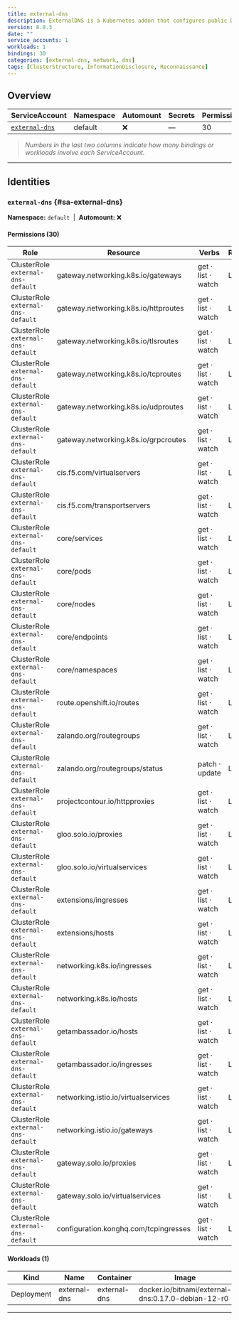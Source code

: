 ```yaml
---
title: external-dns
description: ExternalDNS is a Kubernetes addon that configures public DNS servers with information about exposed Kubernetes services to make them discoverable.
version: 8.8.3
date: ""
service_accounts: 1
workloads: 1
bindings: 30
categories: [external-dns, network, dns]
tags: [ClusterStructure, InformationDisclosure, Reconnaissance]
---
```


## Overview

|ServiceAccount|Namespace|Automount|Secrets|Permissions|Workloads|
|---|---|---|---|---|---|
|[`external-dns`](#sa-external-dns)|default|❌|—|30|1|


> *Numbers in the last two columns indicate how many bindings or workloads involve each ServiceAccount.*

---

## Identities

### `external-dns` {#sa-external-dns}
**Namespace:** `default` &nbsp;|&nbsp; **Automount:** ❌

#### Permissions (30)
|Role|Resource|Verbs|Risk|
|---|---|---|---|
|ClusterRole `external-dns-default`|gateway.networking.k8s.io/gateways|get · list · watch|Low|
|ClusterRole `external-dns-default`|gateway.networking.k8s.io/httproutes|get · list · watch|Low|
|ClusterRole `external-dns-default`|gateway.networking.k8s.io/tlsroutes|get · list · watch|Low|
|ClusterRole `external-dns-default`|gateway.networking.k8s.io/tcproutes|get · list · watch|Low|
|ClusterRole `external-dns-default`|gateway.networking.k8s.io/udproutes|get · list · watch|Low|
|ClusterRole `external-dns-default`|gateway.networking.k8s.io/grpcroutes|get · list · watch|Low|
|ClusterRole `external-dns-default`|cis.f5.com/virtualservers|get · list · watch|Low|
|ClusterRole `external-dns-default`|cis.f5.com/transportservers|get · list · watch|Low|
|ClusterRole `external-dns-default`|core/services|get · list · watch|Low|
|ClusterRole `external-dns-default`|core/pods|get · list · watch|Low|
|ClusterRole `external-dns-default`|core/nodes|get · list · watch|Low|
|ClusterRole `external-dns-default`|core/endpoints|get · list · watch|Low|
|ClusterRole `external-dns-default`|core/namespaces|get · list · watch|Low|
|ClusterRole `external-dns-default`|route.openshift.io/routes|get · list · watch|Low|
|ClusterRole `external-dns-default`|zalando.org/routegroups|get · list · watch|Low|
|ClusterRole `external-dns-default`|zalando.org/routegroups/status|patch · update|Low|
|ClusterRole `external-dns-default`|projectcontour.io/httpproxies|get · list · watch|Low|
|ClusterRole `external-dns-default`|gloo.solo.io/proxies|get · list · watch|Low|
|ClusterRole `external-dns-default`|gloo.solo.io/virtualservices|get · list · watch|Low|
|ClusterRole `external-dns-default`|extensions/ingresses|get · list · watch|Low|
|ClusterRole `external-dns-default`|extensions/hosts|get · list · watch|Low|
|ClusterRole `external-dns-default`|networking.k8s.io/ingresses|get · list · watch|Low|
|ClusterRole `external-dns-default`|networking.k8s.io/hosts|get · list · watch|Low|
|ClusterRole `external-dns-default`|getambassador.io/hosts|get · list · watch|Low|
|ClusterRole `external-dns-default`|getambassador.io/ingresses|get · list · watch|Low|
|ClusterRole `external-dns-default`|networking.istio.io/virtualservices|get · list · watch|Low|
|ClusterRole `external-dns-default`|networking.istio.io/gateways|get · list · watch|Low|
|ClusterRole `external-dns-default`|gateway.solo.io/proxies|get · list · watch|Low|
|ClusterRole `external-dns-default`|gateway.solo.io/virtualservices|get · list · watch|Low|
|ClusterRole `external-dns-default`|configuration.konghq.com/tcpingresses|get · list · watch|Low|

#### Workloads (1)
|Kind|Name|Container|Image|
|---|---|---|---|
|Deployment|external-dns|external-dns|docker.io/bitnami/external-dns:0.17.0-debian-12-r0|

---

